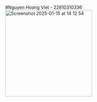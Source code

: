 #Nguyen Hoang Viet - 22810310336
<img width="273" alt="Screenshot 2025-01-15 at 14 12 54" src="https://github.com/user-attachments/assets/606fdccb-013f-4d2a-bfed-74ffdce0df37" />
